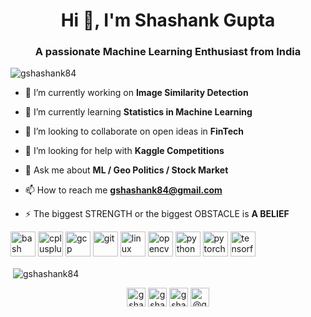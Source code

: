 <h1 align="center">Hi 👋, I'm Shashank Gupta</h1>
<h3 align="center">A passionate Machine Learning Enthusiast from India</h3>

<p align="left"> <img src="https://komarev.com/ghpvc/?username=gshashank84" alt="gshashank84" /> </p>

- 🔭 I’m currently working on **Image Similarity Detection**

- 🌱 I’m currently learning **Statistics in Machine Learning**

- 👯 I’m looking to collaborate on open ideas in **FinTech**

- 🤝 I’m looking for help with **Kaggle Competitions**

- 💬 Ask me about **ML / Geo Politics / Stock Market**

- 📫 How to reach me **gshashank84@gmail.com**

- ⚡ The biggest STRENGTH or the biggest OBSTACLE is **A BELIEF**

<p align="left"><img src="https://www.vectorlogo.zone/logos/gnu_bash/gnu_bash-icon.svg" alt="bash" width="40" height="40"/> <img src="https://devicons.github.io/devicon/devicon.git/icons/cplusplus/cplusplus-original.svg" alt="cplusplus" width="40" height="40"/> <img src="https://www.vectorlogo.zone/logos/google_cloud/google_cloud-icon.svg" alt="gcp" width="40" height="40"/> <img src="https://www.vectorlogo.zone/logos/git-scm/git-scm-icon.svg" alt="git" width="40" height="40"/> <img src="https://devicons.github.io/devicon/devicon.git/icons/linux/linux-original.svg" alt="linux" width="40" height="40"/> <img src="https://www.vectorlogo.zone/logos/opencv/opencv-icon.svg" alt="opencv" width="40" height="40"/> <img src="https://devicons.github.io/devicon/devicon.git/icons/python/python-original.svg" alt="python" width="40" height="40"/> <img src="https://www.vectorlogo.zone/logos/pytorch/pytorch-icon.svg" alt="pytorch" width="40" height="40"/> <img src="https://www.vectorlogo.zone/logos/tensorflow/tensorflow-icon.svg" alt="tensorflow" width="40" height="40"/></p><p>&nbsp;<img align="center" src="https://github-readme-stats.vercel.app/api?username=gshashank84&show_icons=true" alt="gshashank84" /></p>

<p align="center">
<a href="https://twitter.com/gshashank84" target="blank"><img align="center" src="https://cdn.jsdelivr.net/npm/simple-icons@3.0.1/icons/twitter.svg" alt="gshashank84" height="30" width="30" /></a>
<a href="https://linkedin.com/in/gshashank84" target="blank"><img align="center" src="https://cdn.jsdelivr.net/npm/simple-icons@3.0.1/icons/linkedin.svg" alt="gshashank84" height="30" width="30" /></a>
<a href="https://kaggle.com/gshashank84" target="blank"><img align="center" src="https://cdn.jsdelivr.net/npm/simple-icons@3.0.1/icons/kaggle.svg" alt="gshashank84" height="30" width="30" /></a>
<a href="https://medium.com/@gshashank84" target="blank"><img align="center" src="https://cdn.jsdelivr.net/npm/simple-icons@3.0.1/icons/medium.svg" alt="@gshashank84" height="30" width="30" /></a>
</p>
